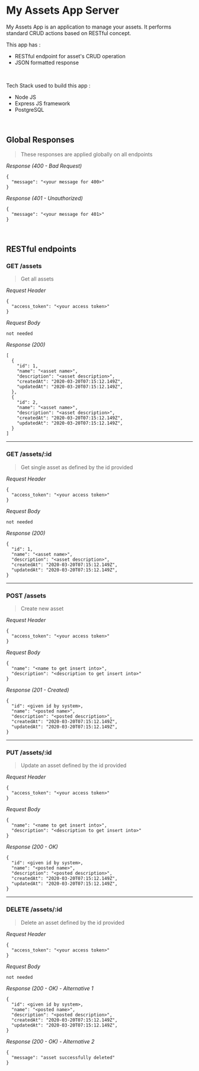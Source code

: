 # My Assets App Server
My Assets App is an application to manage your assets. It performs standard CRUD actions based on RESTful concept.

This app has : 
* RESTful endpoint for asset's CRUD operation
* JSON formatted response

&nbsp;

Tech Stack used to build this app :
* Node JS
* Express JS framework
* PostgreSQL

&nbsp;

## Global Responses
> These responses are applied globally on all endpoints

_Response (400 - Bad Request)_
```
{
  "message": "<your message for 400>"
}
```

_Response (401 - Unauthorized)_
```
{
  "message": "<your message for 401>"
}
```

&nbsp;

## RESTful endpoints
### GET /assets

> Get all assets

_Request Header_
```
{
  "access_token": "<your access token>"
}
```

_Request Body_
```
not needed
```

_Response (200)_
```
[
  {
    "id": 1,
    "name": "<asset name>",
    "description": "<asset description>",
    "createdAt": "2020-03-20T07:15:12.149Z",
    "updatedAt": "2020-03-20T07:15:12.149Z",
  },
  {
    "id": 2,
    "name": "<asset name>",
    "description": "<asset description>",
    "createdAt": "2020-03-20T07:15:12.149Z",
    "updatedAt": "2020-03-20T07:15:12.149Z",
  }
]
```

---
### GET /assets/:id

> Get single asset as defined by the id provided

_Request Header_
```
{
  "access_token": "<your access token>"
}
```

_Request Body_
```
not needed
```

_Response (200)_
```
{
  "id": 1,
  "name": "<asset name>",
  "description": "<asset description>",
  "createdAt": "2020-03-20T07:15:12.149Z",
  "updatedAt": "2020-03-20T07:15:12.149Z",
}
```

---
### POST /assets

> Create new asset

_Request Header_
```
{
  "access_token": "<your access token>"
}
```

_Request Body_
```
{
  "name": "<name to get insert into>",
  "description": "<description to get insert into>"
}
```

_Response (201 - Created)_
```
{
  "id": <given id by system>,
  "name": "<posted name>",
  "description": "<posted description>",
  "createdAt": "2020-03-20T07:15:12.149Z",
  "updatedAt": "2020-03-20T07:15:12.149Z",
}
```

---
### PUT /assets/:id

> Update an asset defined by the id provided

_Request Header_
```
{
  "access_token": "<your access token>"
}
```

_Request Body_
```
{
  "name": "<name to get insert into>",
  "description": "<description to get insert into>"
}
```

_Response (200 - OK)_
```
{
  "id": <given id by system>,
  "name": "<posted name>",
  "description": "<posted description>",
  "createdAt": "2020-03-20T07:15:12.149Z",
  "updatedAt": "2020-03-20T07:15:12.149Z",
}
```

---
### DELETE /assets/:id

> Delete an asset defined by the id provided

_Request Header_
```
{
  "access_token": "<your access token>"
}
```

_Request Body_
```
not needed
```

_Response (200 - OK) - Alternative 1_
```
{
  "id": <given id by system>,
  "name": "<posted name>",
  "description": "<posted description>",
  "createdAt": "2020-03-20T07:15:12.149Z",
  "updatedAt": "2020-03-20T07:15:12.149Z",
}
```

_Response (200 - OK) - Alternative 2_
```
{
  "message": "asset successfully deleted"
}
```